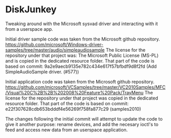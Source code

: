 # DiskJunkey
Tweaking around with the Microsoft sysvad driver and interacting with it from a userspace app.

Initial driver sample code was taken from the Microsoft github repository. 
https://github.com/microsoft/Windows-driver-samples/tree/master/audio/simpleaudiosample
The license for the repository under that project was: The Microsoft Public License (MS-PL) and is copied in the dedicated resource folder.
That part of the code is based on commit: 9a2e9aecb9135e782c434e617f57bfbdf9d8f2fd (Add SimpleAudioSample driver. (#577))


Initial application code was taken from the Microsoft github repository. 
https://github.com/microsoft/VCSamples/tree/master/VC2010Samples/MFC/Visual%20C%2B%2B%202008%20Feature%20Pack/TrayMenu
The license for the repository under that project was copied in the dedicated resource folder.
That part of the code is based on commit: e22f307628cdb653bdddf4e56269f758fa877c29 (samples2010)


The changes following the initial commit will attempt to update the code to give it another purpose: rename devices, and add the necesary ioctl's to feed and access new data from an userspace application.